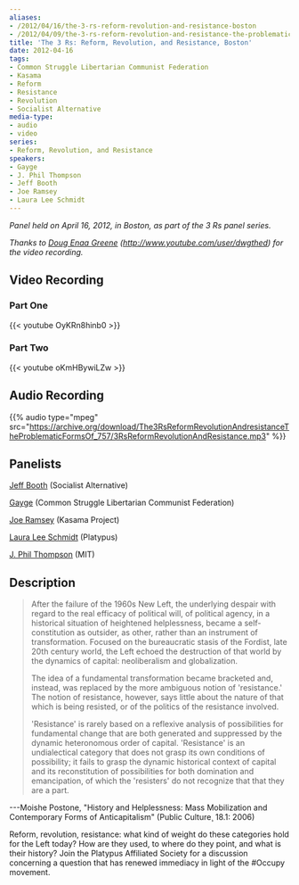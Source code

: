 ```yaml
---
aliases:
- /2012/04/16/the-3-rs-reform-revolution-and-resistance-boston
- /2012/04/09/the-3-rs-reform-revolution-and-resistance-the-problematic-forms-of-anticapitalism-today
title: 'The 3 Rs: Reform, Revolution, and Resistance, Boston'
date: 2012-04-16
tags:
- Common Struggle Libertarian Communist Federation
- Kasama
- Reform
- Resistance
- Revolution
- Socialist Alternative
media-type:
- audio
- video
series:
- Reform, Revolution, and Resistance
speakers:
- Gayge
- J. Phil Thompson
- Jeff Booth
- Joe Ramsey
- Laura Lee Schmidt
---
```


_Panel held on April 16, 2012, in Boston, as part of the 3 Rs panel series._

_Thanks to [Doug Enaa Greene](/speakers/doug-enaa-greene/) (http://www.youtube.com/user/dwgthed) for the video recording._

## Video Recording

### Part One

{{< youtube OyKRn8hinb0 >}}

### Part Two

{{< youtube oKmHBywiLZw >}}

## Audio Recording

{{% audio type="mpeg" src="https://archive.org/download/The3RsReformRevolutionAndresistanceTheProblematicFormsOf_757/3RsReformRevolutionAndResistance.mp3" %}}

## Panelists

[Jeff Booth](/speakers/jeff-booth/) (Socialist Alternative)

[Gayge](/speakers/gayge/) (Common Struggle Libertarian Communist Federation)

[Joe Ramsey](/speakers/joe-ramsey/) (Kasama Project)

[Laura Lee Schmidt](/speakers/laura-lee-schmidt/) (Platypus)

[J. Phil Thompson](/speakers/j-phil-thompson/) (MIT)

## Description

>After the failure of the 1960s New Left, the underlying despair with regard to the real efficacy of political will, of political agency, in a historical situation of heightened helplessness, became a self-constitution as outsider, as other, rather than an instrument of transformation. Focused on the bureaucratic stasis of the Fordist, late 20th century world, the Left echoed the destruction of that world by the dynamics of capital: neoliberalism and globalization.
>
>The idea of a fundamental transformation became bracketed and, instead, was replaced by the more ambiguous notion of 'resistance.' The notion of resistance, however, says little about the nature of that which is being resisted, or of the politics of the resistance involved.
>
>'Resistance' is rarely based on a reflexive analysis of possibilities for fundamental change that are both generated and suppressed by the dynamic heteronomous order of capital. 'Resistance' is an undialectical category that does not grasp its own conditions of possibility; it fails to grasp the dynamic historical context of capital and its reconstitution of possibilities for both domination and emancipation, of which the 'resisters' do not recognize that that they are a part.

---Moishe Postone, "History and Helplessness: Mass Mobilization and Contemporary Forms of Anticapitalism" (Public Culture¸ 18.1: 2006)

Reform, revolution, resistance: what kind of weight do these categories hold for the Left today? How are they used, to where do they point, and what is their history? Join the Platypus Affiliated Society for a discussion concerning a question that has renewed immediacy in light of the #Occupy movement.
